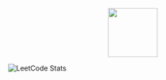 <div id="header" align="center">
  <img src="https://media.giphy.com/media/v1.Y2lkPTc5MGI3NjExcTVkMXpjMnAxNDBkZ2loZ2c1d2xsdDUzeGt6OGRyaWE1NW9qaXdhMyZlcD12MV9pbnRlcm5hbF9naWZfYnlfaWQmY3Q9cw/Qo2dupDib32rkTY4hX/giphy.gif" width="100"/>
</div>

![LeetCode Stats](https://leetcard.jacoblin.cool/isti?theme=dark&font=ABeeZee)
<!--
**istvan404/istvan404** is a ✨ _special_ ✨ repository because its `README.md` (this file) appears on your GitHub profile.

Here are some ideas to get you started:

- 🔭 I’m currently working on ...
- 🌱 I’m currently learning ...
- 👯 I’m looking to collaborate on ...
- 🤔 I’m looking for help with ...
- 💬 Ask me about ...
- 📫 How to reach me: ...
- 😄 Pronouns: ...
- ⚡ Fun fact: ...
-->
